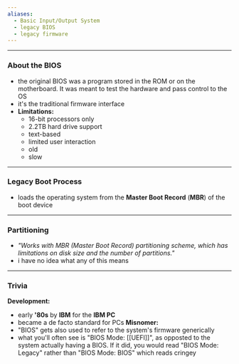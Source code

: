 ```yaml
---
aliases:
  - Basic Input/Output System
  - legacy BIOS
  - legacy firmware
---
```

---

### About the BIOS

- the original BIOS was a program stored in the ROM or on the motherboard. It was meant to test the hardware and pass control to the OS
- it's the traditional firmware interface
- **Limitations:**
	- 16-bit processors only
	- 2.2TB hard drive support
	- text-based
	- limited user interaction
	- old
	- slow

---

### Legacy Boot Process

- loads the operating system from the **Master Boot Record** (**MBR**) of the boot device

---

### Partitioning

- _"Works with MBR (Master Boot Record) partitioning scheme, which has limitations on disk size and the number of partitions."_
- i have no idea what any of this means

---

### Trivia

**Development:**
- early **'80s** by **IBM** for the **IBM PC**
- became a de facto standard for PCs
**Misnomer:**
- "BIOS" gets also used to refer to the system's firmware generically
- what you'll often see is "BIOS Mode: [[UEFI]]", as opposted to the system actually having a BIOS. If it did, you would read "BIOS Mode: Legacy" rather than "BIOS Mode: BIOS" which reads cringey